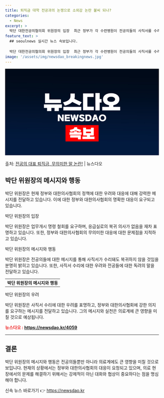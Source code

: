 ```yaml
---
title: 퇴직금 대학 전공과의 논쟁으로 소외감 논란 불씨 되나?
categories:
  - News
excerpt: >
  박단 대한전공의협의회 위원장의 입장  최근 정부가 각 수련병원이 전공의들의 사직서를 수리할 수 있도록 허용하…
feature_text: >
  ## seoulnews 실시간 뉴스 속보입니다.

  박단 대한전공의협의회 위원장의 입장  최근 정부가 각 수련병원이 전공의들의 사직서를 수리할 수 있도록 허용하…
image: '/assets/img/newsdao_breakingnews.jpg'
---
```


![뉴스다오 속보](/assets/img/newsdao_breakingnews.jpg)

<p>출처: <a href="https://newsdao.kr/4059" rel="dofollow">전공의 대표 퇴직금, 무의미한 말 논란!</a> | 뉴스다오</p>

<h2 data-ke-size="size26">박단 위원장의 메시지와 행동</h2>
박단 위원장은 현재 정부와 대한의사협회의 정책에 대한 우려와 대응에 대해 강력한 메시지를 전달하고 있습니다. 이에 대한 정부와 대한의사협회의 명확한 대응이 요구되고 있습니다.

<p data-ke-size="size16">박단 위원장의 입장</p>
박단 위원장은 업무개시 명령 철회를 요구하며, 응급실로의 복귀 의사가 없음을 재차 표명하고 있습니다. 또한, 정부와 대한의사협회의 무의미한 대응에 대한 문제점을 지적하고 있습니다.

<p data-ke-size="size16">박단 위원장의 메시지와 행동</p>
박단 위원장은 전공의들에 대한 메시지를 통해 사직서가 수리돼도 복귀하지 않을 것임을 분명히 밝히고 있습니다. 또한, 사직서 수리에 대한 우려와 전공들에 대한 독려의 말을 전달하고 있습니다. 

<table>
  <tr>
    <td style="text-align: center; height: 17px;"><b>박단 위원장의 메시지와 행동</b></td>
  </tr>
</table>

<p data-ke-size="size16">박단 위원장의 우려</p>
박단 위원장은 사직서 수리에 대한 우려를 표명하고, 정부와 대한의사협회에 강한 의지를 요구하는 메시지를 전달하고 있습니다. 그의 메시지와 실천은 의료계에 큰 영향을 미칠 것으로 예상됩니다. 

<b><span style="color: #ee2323;">뉴스다오  : https://newsdao.kr/4059</span></b>
<hr>

<h2 data-ke-size="size26">결론</h2>
박단 위원장의 메시지와 행동은 전공의들뿐만 아니라 의료계에도 큰 영향을 미칠 것으로 보입니다. 현재의 상황에서는 정부와 대한의사협회의 대응이 요청되고 있으며, 의료 현장에서의 문제를 해결하기 위해서는 강제적이 아닌 대화와 협상이 중요하다는 점을 명심해야 합니다. 

신속 뉴스 바로가기 👉 <a href="https://newsdao.kr" rel="dofollow">https://newsdao.kr</a>


